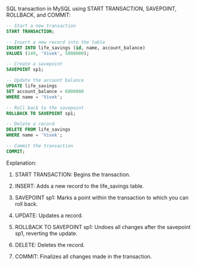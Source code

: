 SQL transaction in MySQL using START TRANSACTION, SAVEPOINT, ROLLBACK, and COMMIT:

```sql
-- Start a new transaction
START TRANSACTION;

-- Insert a new record into the table
INSERT INTO life_savings (id, name, account_balance) 
VALUES (149, 'Vivek', 5000000);

-- Create a savepoint
SAVEPOINT sp1;

-- Update the account balance
UPDATE life_savings 
SET account_balance = 6000000 
WHERE name = 'Vivek';

-- Roll back to the savepoint
ROLLBACK TO SAVEPOINT sp1;

-- Delete a record
DELETE FROM life_savings 
WHERE name = 'Vivek';

-- Commit the transaction
COMMIT;

```

Explanation:

1. START TRANSACTION: Begins the transaction.


2. INSERT: Adds a new record to the life_savings table.


3. SAVEPOINT sp1: Marks a point within the transaction to which you can roll back.


4. UPDATE: Updates a record.


5. ROLLBACK TO SAVEPOINT sp1: Undoes all changes after the savepoint sp1, reverting the update.


6. DELETE: Deletes the record.


7. COMMIT: Finalizes all changes made in the transaction.



